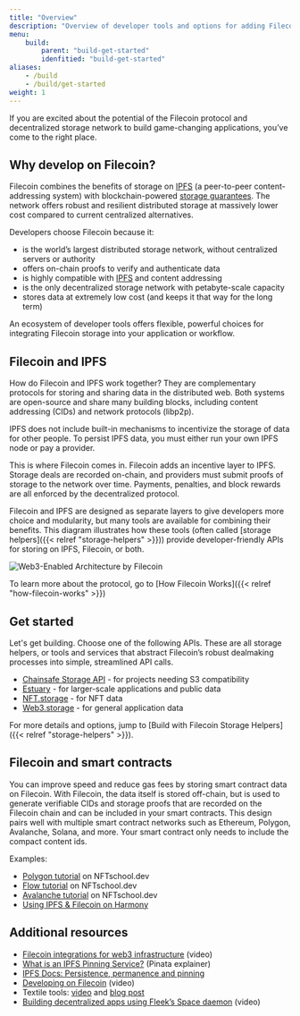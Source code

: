 ```yaml
---
title: "Overview"
description: "Overview of developer tools and options for adding Filecoin storage to software applications, smart contracts, and workflows."
menu:
    build:
        parent: "build-get-started"
        idenfitied: "build-get-started"
aliases:
    - /build
    - /build/get-started
weight: 1
---
```


If you are excited about the potential of the Filecoin protocol and decentralized storage network to build game-changing applications, you’ve come to the right place.

## Why develop on Filecoin?
Filecoin combines the benefits of storage on [IPFS](https://ipfs.tech/) (a peer-to-peer content-addressing system) with blockchain-powered [storage guarantees](https://filrep.io/). The network offers robust and resilient distributed storage at massively lower cost compared to current centralized alternatives.

Developers choose Filecoin because it:
- is the world’s largest distributed storage network, without centralized servers or authority
- offers on-chain proofs to verify and authenticate data
- is highly compatible with [IPFS](https://ipfs.tech/) and content addressing
- is the only decentralized storage network with petabyte-scale capacity
- stores data at extremely low cost (and keeps it that way for the long term)

An ecosystem of developer tools offers flexible, powerful choices for integrating Filecoin storage into your application or workflow.

## Filecoin and IPFS
How do Filecoin and IPFS work together? They are complementary protocols for storing and sharing data in the distributed web. Both systems are open-source and share many building blocks, including content addressing (CIDs) and network protocols (libp2p). 

IPFS does not include built-in mechanisms to incentivize the storage of data for other people. To persist IPFS data, you must either run your own IPFS node or pay a provider.

This is where Filecoin comes in. Filecoin adds an incentive layer to IPFS. Storage deals are recorded on-chain, and providers must submit proofs of storage to the network over time. Payments, penalties, and block rewards are all enforced by the decentralized protocol.

Filecoin and IPFS are designed as separate layers to give developers more choice and modularity, but many tools are available for combining their benefits. This diagram illustrates how these tools (often called [storage helpers]({{< relref "storage-helpers" >}})) provide developer-friendly APIs for storing on IPFS, Filecoin, or both.

![Web3-Enabled Architecture by Filecoin](./images/web3-architecture.png)

To learn more about the protocol, go to [How Filecoin Works]({{< relref "how-filecoin-works" >}})

## Get started
Let's get building. Choose one of the following APIs. These are all storage helpers, or tools and services that abstract Filecoin’s robust dealmaking processes into simple, streamlined API calls. 

- [Chainsafe Storage API](https://docs.storage.chainsafe.io/) - for projects needing S3 compatibility
- [Estuary](https://estuary.tech/) - for larger-scale applications and public data
- [NFT.storage](https://nft.storage/) - for NFT data
- [Web3.storage](https://web3.storage/) - for general application data

For more details and options, jump to [Build with Filecoin Storage Helpers]({{< relref "storage-helpers" >}}).

## Filecoin and smart contracts
You can improve speed and reduce gas fees by storing smart contract data on Filecoin. With Filecoin, the data itself is stored off-chain, but is used to generate verifiable CIDs and storage proofs that are recorded on the Filecoin chain and can be included in your smart contracts. This design pairs well with multiple smart contract networks such as Ethereum, Polygon, Avalanche, Solana, and more. Your smart contract only needs to include the compact content ids.

Examples:

- [Polygon tutorial](https://nftschool.dev/tutorial/mint-nftstorage-polygon/) on NFTschool.dev
- [Flow tutorial](https://nftschool.dev/tutorial/flow-nft-marketplace/) on NFTschool.dev
- [Avalanche tutorial](https://nftschool.dev/tutorial/avax-nft/) on NFTschool.dev
- [Using IPFS & Filecoin on Harmony](https://docs.harmony.one/home/developers/tutorials/ipfs-filecoin)

## Additional resources

- [Filecoin integrations for web3 infrastructure](https://www.youtube.com/watch?v=Q0oe6i7d1u4) (video)
- [What is an IPFS Pinning Service?](https://medium.com/pinata/what-is-an-ipfs-pinning-service-f6ed4cd7e475#:~:text=An%20IPFS%20pinning%20service%20is,running%20your%20own%20IPFS%20nodes.) (Pinata explainer)
- [IPFS Docs: Persistence, permanence and pinning](https://docs.ipfs.tech/concepts/persistence/)
- [Developing on Filecoin](https://www.youtube.com/watch?v=aGCpq0Xf-w8) (video)
- Textile tools: [video](https://www.youtube.com/watch?v=IZ8M9m9_uJY) and [blog post](https://blog.textile.io/developer-tools-for-filecoin-ipfs-web/)
- [Building decentralized apps using Fleek’s Space daemon](https://www.youtube.com/watch?v=pWJ5fty-7mA) (video)
